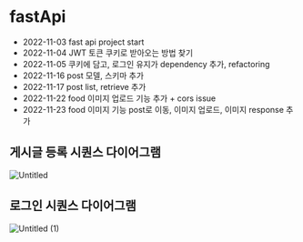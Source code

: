 # fastApi

- 2022-11-03 fast api project start
- 2022-11-04 JWT 토큰 쿠키로 받아오는 방법 찾기
- 2022-11-05 쿠키에 담고, 로그인 유지가 dependency 추가, refactoring
- 2022-11-16 post 모델, 스키마 추가
- 2022-11-17 post list, retrieve 추가
- 2022-11-22 food 이미지 업로드 기능 추가 + cors issue
- 2022-11-23 food 이미지 기능 post로 이동, 이미지 업로드, 이미지 response 추가


## 게시글 등록 시퀀스 다이어그램
![Untitled](https://user-images.githubusercontent.com/59391473/203673635-b713ffbb-410f-48b7-b2cb-1f19928afcbb.png)


## 로그인 시퀀스 다이어그램
![Untitled (1)](https://user-images.githubusercontent.com/59391473/203673658-9ffdeb63-9db1-44d5-a536-2e61ae4c8a7d.png)

